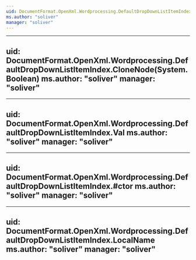 ```yaml
---
uid: DocumentFormat.OpenXml.Wordprocessing.DefaultDropDownListItemIndex
ms.author: "soliver"
manager: "soliver"
---
```


---
uid: DocumentFormat.OpenXml.Wordprocessing.DefaultDropDownListItemIndex.CloneNode(System.Boolean)
ms.author: "soliver"
manager: "soliver"
---

---
uid: DocumentFormat.OpenXml.Wordprocessing.DefaultDropDownListItemIndex.Val
ms.author: "soliver"
manager: "soliver"
---

---
uid: DocumentFormat.OpenXml.Wordprocessing.DefaultDropDownListItemIndex.#ctor
ms.author: "soliver"
manager: "soliver"
---

---
uid: DocumentFormat.OpenXml.Wordprocessing.DefaultDropDownListItemIndex.LocalName
ms.author: "soliver"
manager: "soliver"
---
